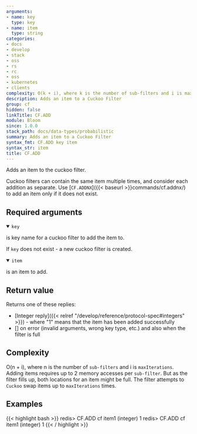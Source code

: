 ```yaml
---
arguments:
- name: key
  type: key
- name: item
  type: string
categories:
- docs
- develop
- stack
- oss
- rs
- rc
- oss
- kubernetes
- clients
complexity: O(k + i), where k is the number of sub-filters and i is maxIterations
description: Adds an item to a Cuckoo Filter
group: cf
hidden: false
linkTitle: CF.ADD
module: Bloom
since: 1.0.0
stack_path: docs/data-types/probabilistic
summary: Adds an item to a Cuckoo Filter
syntax_fmt: CF.ADD key item
syntax_str: item
title: CF.ADD
---
```

Adds an item to the cuckoo filter.

Cuckoo filters can contain the same item multiple times, and consider each addition as separate.
Use [`CF.ADDNX`]({{< baseurl >}}commands/cf.addnx/) to add an item only if it does not exist.

## Required arguments

<details open><summary><code>key</code></summary>

is key name for a cuckoo filter to add the item to.

If `key` does not exist - a new cuckoo filter is created.
</details>

<details open><summary><code>item</code></summary>

is an item to add.
</details>

## Return value

Returns one of these replies:

- [Integer reply]({{< relref "/develop/reference/protocol-spec#integers" >}}) - where "1" means that the item has been added successfully
- [] on error (invalid arguments, wrong key type, etc.) and also when the filter is full

## Complexity

O(n + i), where n is the number of `sub-filters` and i is `maxIterations`.
Adding items requires up to 2 memory accesses per `sub-filter`.
But as the filter fills up, both locations for an item might be full.
The filter attempts to `Cuckoo` swap items up to `maxIterations` times.

## Examples

{{< highlight bash >}}
redis> CF.ADD cf item1
(integer) 1
redis> CF.ADD cf item1
(integer) 1
{{< / highlight >}}

